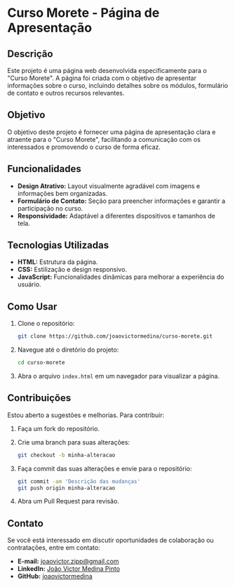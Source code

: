# Curso Morete - Página de Apresentação

## Descrição

Este projeto é uma página web desenvolvida especificamente para o "Curso Morete". A página foi criada com o objetivo de apresentar informações sobre o curso, incluindo detalhes sobre os módulos, formulário de contato e outros recursos relevantes.

## Objetivo

O objetivo deste projeto é fornecer uma página de apresentação clara e atraente para o "Curso Morete", facilitando a comunicação com os interessados e promovendo o curso de forma eficaz.

## Funcionalidades

- **Design Atrativo:** Layout visualmente agradável com imagens e informações bem organizadas.
- **Formulário de Contato:** Seção para preencher informações e garantir a participação no curso.
- **Responsividade:** Adaptável a diferentes dispositivos e tamanhos de tela.

## Tecnologias Utilizadas

- **HTML:** Estrutura da página.
- **CSS:** Estilização e design responsivo.
- **JavaScript:** Funcionalidades dinâmicas para melhorar a experiência do usuário.

## Como Usar

1. Clone o repositório:
   ```bash
   git clone https://github.com/joaovictormedina/curso-morete.git
   ```

2. Navegue até o diretório do projeto:
   ```bash
   cd curso-morete
   ```

3. Abra o arquivo `index.html` em um navegador para visualizar a página.

## Contribuições

Estou aberto a sugestões e melhorias. Para contribuir:

1. Faça um fork do repositório.

2. Crie uma branch para suas alterações:
   ```bash
   git checkout -b minha-alteracao
   ```

3. Faça commit das suas alterações e envie para o repositório:
   ```bash
   git commit -am 'Descrição das mudanças'
   git push origin minha-alteracao
   ```

4. Abra um Pull Request para revisão.

## Contato

Se você está interessado em discutir oportunidades de colaboração ou contratações, entre em contato:

- **E-mail:** [joaovictor.zipp@gmail.com](mailto:joaovictor.zipp@gmail.com)
- **LinkedIn:** [João Victor Medina Pinto](https://www.linkedin.com/in/joaovictormedina)
- **GitHub:** [joaovictormedina](https://github.com/joaovictormedina)
